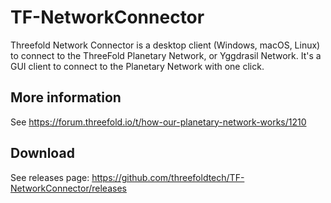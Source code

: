 # TF-NetworkConnector
Threefold Network Connector is a desktop client (Windows, macOS, Linux) to connect to the ThreeFold Planetary Network, or Yggdrasil Network. It's a GUI client to connect to the Planetary Network with one click.


## More information
See https://forum.threefold.io/t/how-our-planetary-network-works/1210

## Download 
See releases page: https://github.com/threefoldtech/TF-NetworkConnector/releases
